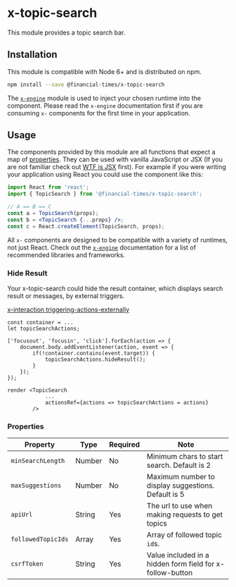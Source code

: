 # x-topic-search

This module provides a topic search bar.


## Installation

This module is compatible with Node 6+ and is distributed on npm.

```bash
npm install --save @financial-times/x-topic-search
```

The [`x-engine`][engine] module is used to inject your chosen runtime into the component. Please read the `x-engine` documentation first if you are consuming `x-` components for the first time in your application.

[engine]: https://github.com/Financial-Times/x-dash/tree/master/packages/x-engine


## Usage

The components provided by this module are all functions that expect a map of [properties](#properties). They can be used with vanilla JavaScript or JSX (If you are not familiar check out [WTF is JSX][jsx-wtf] first). For example if you were writing your application using React you could use the component like this:

```jsx
import React from 'react';
import { TopicSearch } from '@financial-times/x-topic-search';

// A == B == C
const a = TopicSearch(props);
const b = <TopicSearch {...props} />;
const c = React.createElement(TopicSearch, props);
```

All `x-` components are designed to be compatible with a variety of runtimes, not just React. Check out the [`x-engine`][engine] documentation for a list of recommended libraries and frameworks.

[jsx-wtf]: https://jasonformat.com/wtf-is-jsx/

### Hide Result

Your x-topic-search could hide the result container, which displays search result or messages, by external triggers.

[x-interaction triggering-actions-externally](https://github.com/Financial-Times/x-dash/tree/master/components/x-interaction#triggering-actions-externally)

```
const container = ...
let topicSearchActions;

['focusout', 'focusin', 'click'].forEach(action => {
	document.body.addEventListener(action, event => {
		if(!container.contains(event.target)) {
			topicSearchActions.hideResult();
		}
	});
});

render <TopicSearch
			...
			actionsRef={actions => topicSearchActions = actions}
		/>
```

### Properties

Property          | Type   | Required | Note
------------------|--------|----------|------------------
`minSearchLength` | Number | No       | Minimum chars to start search. Default is 2
`maxSuggestions`  | Number | No       | Maximum number to display suggestions. Default is 5
`apiUrl`          | String | Yes      | The url to use when making requests to get topics
`followedTopicIds`| Array  | Yes      | Array of followed topic `id`s.
`csrfToken`       | String | Yes      | Value included in a hidden form field for x-follow-button
